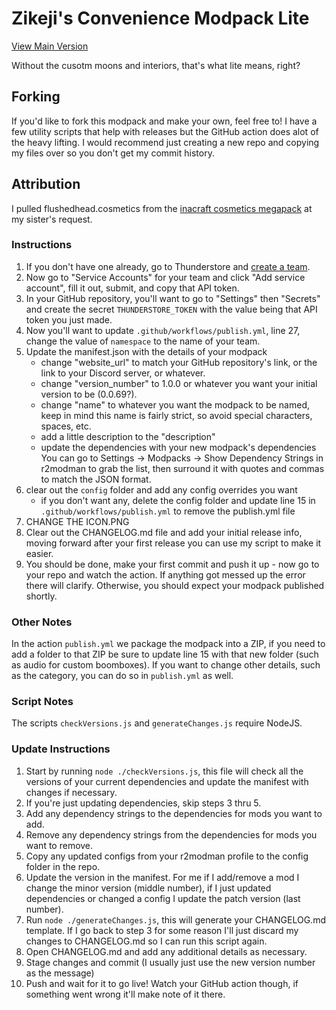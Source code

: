 # Zikeji's Convenience Modpack Lite

[View Main Version](https://thunderstore.io/c/lethal-company/p/Zikeji/Zikeji_s_Convenience_Modpack/)

Without the cusotm moons and interiors, that's what lite means, right?

## Forking

If you'd like to fork this modpack and make your own, feel free to! I have a few utility scripts that help with releases but the GitHub action does alot of the heavy lifting. I would recommend just creating a new repo and copying my files over so you don't get my commit history.

## Attribution

I pulled flushedhead.cosmetics from the [inacraft cosmetics megapack](https://thunderstore.io/c/lethal-company/p/broiiler/inacraft_cosmetics_megapack/) at my sister's request.

### Instructions

1. If you don't have one already, go to Thunderstore and [create a team](https://thunderstore.io/settings/teams/create/).
2. Now go to "Service Accounts" for your team and click "Add service account", fill it out, submit, and copy that API token.
3. In your GitHub repository, you'll want to go to "Settings" then "Secrets" and create the secret `THUNDERSTORE_TOKEN` with the value being that API token you just made.
4. Now you'll want to update `.github/workflows/publish.yml`, line 27, change the value of `namespace` to the name of your team.
5. Update the manifest.json with the details of your modpack
    * change "website_url" to match your GitHub repository's link, or the link to your Discord server, or whatever.
    * change "version_number" to 1.0.0 or whatever you want your initial version to be (0.0.69?).
    * change "name" to whatever you want the modpack to be named, keep in mind this name is fairly strict, so avoid special characters, spaces, etc.
    * add a little description to the "description"
    * update the dependencies with your new modpack's dependencies
    You can go to Settings -> Modpacks -> Show Dependency Strings in r2modman to grab the list, then surround it with quotes and commas to match the JSON format.
6. clear out the `config` folder and add any config overrides you want
    * if you don't want any, delete the config folder and update line 15 in `.github/workflows/publish.yml` to remove the publish.yml file
7. CHANGE THE ICON.PNG
9. Clear out the CHANGELOG.md file and add your initial release info, moving forward after your first release you can use my script to make it easier.
10. You should be done, make your first commit and push it up - now go to your repo and watch the action. If anything got messed up the error there will clarify. Otherwise, you should expect your modpack published shortly.

### Other Notes

In the action `publish.yml` we package the modpack into a ZIP, if you need to add a folder to that ZIP be sure to update line 15 with that new folder (such as audio for custom boomboxes). If you want to change other details, such as the category, you can do so in `publish.yml` as well.

### Script Notes

The scripts `checkVersions.js` and `generateChanges.js` require NodeJS.

### Update Instructions

1) Start by running `node ./checkVersions.js`, this file will check all the versions of your current dependencies and update the manifest with changes if necessary.
2) If you're just updating dependencies, skip steps 3 thru 5.
3) Add any dependency strings to the dependencies for mods you want to add.
4) Remove any dependency strings from the dependencies for mods you want to remove.
5) Copy any updated configs from your r2modman profile to the config folder in the repo.
6) Update the version in the manifest. For me if I add/remove a mod I change the minor version (middle number), if I just updated dependencies or changed a config I update the patch version (last number).
7) Run `node ./generateChanges.js`, this will generate your CHANGELOG.md template. If I go back to step 3 for some reason I'll just discard my changes to CHANGELOG.md so I can run this script again.
8) Open CHANGELOG.md and add any additional details as necessary.
9) Stage changes and commit (I usually just use the new version number as the message)
10) Push and wait for it to go live! Watch your GitHub action though, if something went wrong it'll make note of it there.